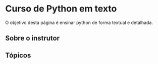 # Curso de Python em texto

O objetivo desta página é ensinar python de forma textual e detalhada.

## Sobre o instrutor

## Tópicos
